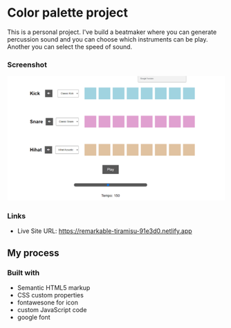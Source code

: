 # Color palette project

This is a personal project. I've build a beatmaker where you can generate percussion sound and you can choose which instruments can be play. 
Another you can select the speed of sound.

### Screenshot

![](screen.PNG)

### Links

- Live Site URL: https://remarkable-tiramisu-91e3d0.netlify.app

## My process


### Built with

- Semantic HTML5 markup
- CSS custom properties
- fontawesone for icon
- custom JavaScript code
- google font